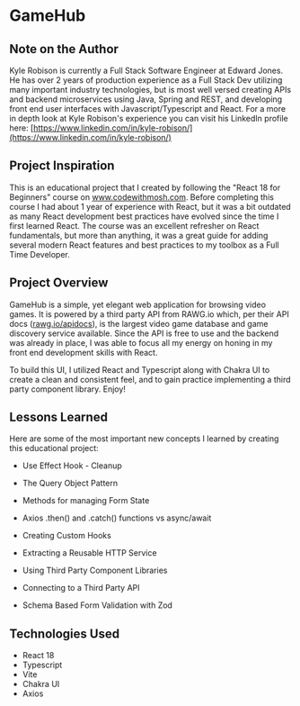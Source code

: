 # GameHub
## Note on the Author
Kyle Robison is currently a Full Stack Software Engineer at Edward Jones.  He has over 2 years of production experience as a Full Stack Dev utilizing many important industry technologies, but is most well versed creating APIs and backend microservices using Java, Spring and REST, and developing front end user interfaces with Javascript/Typescript and React. For a more in depth look at Kyle Robison's experience you can visit his LinkedIn profile here: [https://www.linkedin.com/in/kyle-robison/](https://www.linkedin.com/in/kyle-robison/)

## Project Inspiration
This is an educational project that I created by following the "React 18 for Beginners" course on www.codewithmosh.com.  Before completing this course I had about 1 year of experience with React, but it was a bit outdated as many React development best practices have evolved since the time I first learned React.  The course was an excellent refresher on React fundamentals, but more than anything, it was a great guide for adding several modern React features and best practices to my toolbox as a Full Time Developer.

## Project Overview
GameHub is a simple, yet elegant web application for browsing video games.  It is powered by a third party API from RAWG.io which, per their API docs ([rawg.io/apidocs](https://rawg.io/apidocs)), is the largest video game database and game discovery service available. Since the API is free to use and the backend was already in place, I was able to focus all my energy on honing in my front end development skills with React. 

To build this UI, I utilized React and Typescript along with Chakra UI to create a clean and consistent feel, and to gain practice implementing a third party component library. Enjoy!

## Lessons Learned
Here are some of the most important new concepts I learned by creating this educational project:

* Use Effect Hook - Cleanup

* The Query Object Pattern

* Methods for managing Form State

* Axios .then() and .catch() functions vs async/await

* Creating Custom Hooks

* Extracting a Reusable HTTP Service

* Using Third Party Component Libraries

* Connecting to a Third Party API

* Schema Based Form Validation with Zod

## Technologies Used
* React 18
* Typescript
* Vite
* Chakra UI
* Axios
